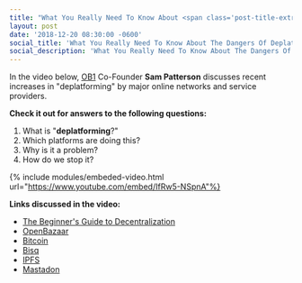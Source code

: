 ```yaml
---
title: "What You Really Need To Know About <span class='post-title-extra'>The Dangers Of Deplatforming</span>"
layout: post
date: '2018-12-20 08:30:00 -0600'
social_title: 'What You Really Need To Know About The Dangers Of Deplatforming'
social_description: 'What You Really Need To Know About The Dangers Of Deplatforming'
---
```


In the video below, [OB1](https://ob1.io) Co-Founder **Sam Patterson** discusses recent increases in "deplatforming" by major online networks and service providers. 

**Check it out for answers to the following questions:**

1. What is "**deplatforming**?"
2. Which platforms are doing this?
3. Why is it a problem? 
4. How do we stop it?

{% include modules/embeded-video.html url="https://www.youtube.com/embed/IfRw5-NSpnA"%}

**Links discussed in the video:**

- [The Beginner's Guide to Decentralization](https://openbazaar.org/blog/the-beginners-guide-to-decentralization/)
- [OpenBazaar](https://openbazaar.org/)
- [Bitcoin](https://bitcoin.org/en/)
- [Bisq](https://bisq.network/)
- [IPFS](https://ipfs.io/)
- [Mastadon](https://joinmastodon.org/)
